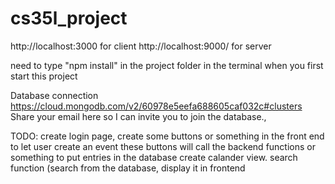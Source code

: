 # cs35l_project

http://localhost:3000 for client
http://localhost:9000/ for server



need to type "npm install" in the project folder in the terminal when you first start this project



Database connection https://cloud.mongodb.com/v2/60978e5eefa688605caf032c#clusters 
Share your email here so I can invite you to join the database.,


TODO: create login page, create some buttons or something in the front end to let user create an event
these buttons will call the backend functions or something to put entries in the database
create calander view.
search function (search from the database, display it in frontend 


